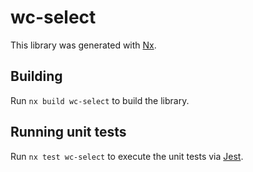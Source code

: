 # wc-select

This library was generated with [Nx](https://nx.dev).

## Building

Run `nx build wc-select` to build the library.

## Running unit tests

Run `nx test wc-select` to execute the unit tests via [Jest](https://jestjs.io).
